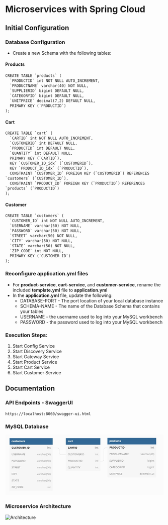 # Microservices with Spring Cloud

## Initial Configuration

### Database Configuration
- Create a new Schema with the following tables:
#### Products
```shell
CREATE TABLE `products` (
  `PRODUCTID` int NOT NULL AUTO_INCREMENT,
  `PRODUCTNAME` varchar(40) NOT NULL,
  `SUPPLIERID` bigint DEFAULT NULL,
  `CATEGORYID` bigint DEFAULT NULL,
  `UNITPRICE` decimal(7,2) DEFAULT NULL,
  PRIMARY KEY (`PRODUCTID`)
);
```
#### Cart
```shell
CREATE TABLE `cart` (
  `CARTID` int NOT NULL AUTO_INCREMENT,
  `CUSTOMERID` int DEFAULT NULL,
  `PRODUCTID` int DEFAULT NULL,
  `QUANTITY` int DEFAULT NULL,
  PRIMARY KEY (`CARTID`),
  KEY `CUSTOMER_ID_idx` (`CUSTOMERID`),
  KEY `PRODUCT_ID_idx` (`PRODUCTID`),
  CONSTRAINT `CUSTOMER_ID` FOREIGN KEY (`CUSTOMERID`) REFERENCES `customers` (`CUSTOMER_ID`),
  CONSTRAINT `PRODUCT_ID` FOREIGN KEY (`PRODUCTID`) REFERENCES `products` (`PRODUCTID`)
);
```
#### Customer
```shell
CREATE TABLE `customers` (
  `CUSTOMER_ID` int NOT NULL AUTO_INCREMENT,
  `USERNAME` varchar(50) NOT NULL,
  `PASSWORD` varchar(50) NOT NULL,
  `STREET` varchar(50) NOT NULL,
  `CITY` varchar(50) NOT NULL,
  `STATE` varchar(50) NOT NULL,
  `ZIP_CODE` int NOT NULL,
  PRIMARY KEY (`CUSTOMER_ID`)
);
```

### Reconfigure application.yml files
- For **product-service**, **cart-service**, and **customer-service**, rename the included **template.yml**
file to **application.yml**
- In the **application.yml** file, update the following: 
  * DATABASE-PORT - The port location of your local database instance
  * SCHEMA-NAME - The name of the Database Schema that contains your tables
  * USERNAME - the username used to log into your MySQL workbench
  * PASSWORD - the password used to log into your MySQL workbench

### Execution Steps:
1. Start Config Service
2. Start Discovery Service
3. Start Gateway Service
4. Start Product Service
5. Start Cart Service
6. Start Customer Service

## Documentation
### API Endpoints - SwaggerUI
```shell
https://localhost:8060/swagger-ui.html
```


### MySQL Database
<!-- ![Schema](https://github.com/MZapka/matt-microservices/raw/main/images/dbSchema.png) -->
<!-- <img src="images/dbSchema.png", width="800" /> -->

![Schema](https://raw.githubusercontent.com/MZapka/matt-microservices/main/images/dbSchema.jpg)
### Microservice Architecture
![Architecture](https://raw.githubusercontent.com/media/MZapka/matt-microservices/main/images/architecture.png)

<!-- https://cdn.rawgit.com/MZapka/matt-microservices/blob/main/images/dbSchema.jpg -->
<!-- <img src="images/architecture.png" alt="Architecture"/> -->

<!-- ![Architecture](https://github.com//MZapka/matt-microservices/blob/main/images/architecture.png?raw=true) -->

<!-- ![Architecture](images/architecture.png) -->
